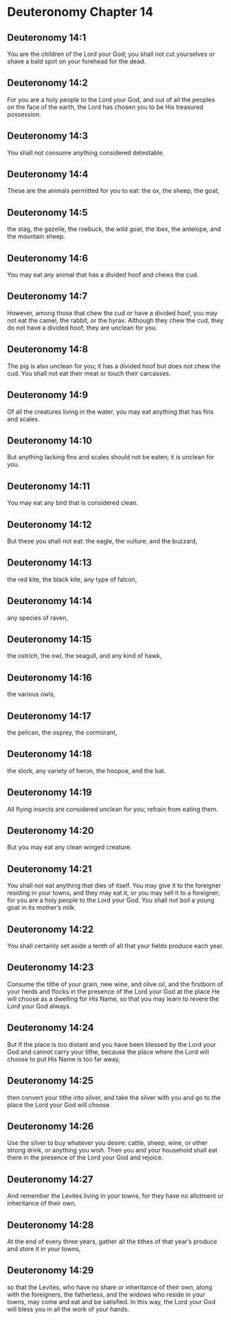 # Deuteronomy Chapter 14

## Deuteronomy 14:1

You are the children of the Lord your God; you shall not cut yourselves or shave a bald spot on your forehead for the dead.

## Deuteronomy 14:2

For you are a holy people to the Lord your God, and out of all the peoples on the face of the earth, the Lord has chosen you to be His treasured possession.

## Deuteronomy 14:3

You shall not consume anything considered detestable.

## Deuteronomy 14:4

These are the animals permitted for you to eat: the ox, the sheep, the goat,

## Deuteronomy 14:5

the stag, the gazelle, the roebuck, the wild goat, the ibex, the antelope, and the mountain sheep.

## Deuteronomy 14:6

You may eat any animal that has a divided hoof and chews the cud.

## Deuteronomy 14:7

However, among those that chew the cud or have a divided hoof, you may not eat the camel, the rabbit, or the hyrax. Although they chew the cud, they do not have a divided hoof; they are unclean for you.

## Deuteronomy 14:8

The pig is also unclean for you; it has a divided hoof but does not chew the cud. You shall not eat their meat or touch their carcasses.

## Deuteronomy 14:9

Of all the creatures living in the water, you may eat anything that has fins and scales.

## Deuteronomy 14:10

But anything lacking fins and scales should not be eaten; it is unclean for you.

## Deuteronomy 14:11

You may eat any bird that is considered clean.

## Deuteronomy 14:12

But these you shall not eat: the eagle, the vulture, and the buzzard,

## Deuteronomy 14:13

the red kite, the black kite, any type of falcon,

## Deuteronomy 14:14

any species of raven,

## Deuteronomy 14:15

the ostrich, the owl, the seagull, and any kind of hawk,

## Deuteronomy 14:16

the various owls,

## Deuteronomy 14:17

the pelican, the osprey, the cormorant,

## Deuteronomy 14:18

the stork, any variety of heron, the hoopoe, and the bat.

## Deuteronomy 14:19

All flying insects are considered unclean for you; refrain from eating them.

## Deuteronomy 14:20

But you may eat any clean winged creature.

## Deuteronomy 14:21

You shall not eat anything that dies of itself. You may give it to the foreigner residing in your towns, and they may eat it, or you may sell it to a foreigner; for you are a holy people to the Lord your God. You shall not boil a young goat in its mother’s milk.

## Deuteronomy 14:22

You shall certainly set aside a tenth of all that your fields produce each year.

## Deuteronomy 14:23

Consume the tithe of your grain, new wine, and olive oil, and the firstborn of your herds and flocks in the presence of the Lord your God at the place He will choose as a dwelling for His Name, so that you may learn to revere the Lord your God always.

## Deuteronomy 14:24

But if the place is too distant and you have been blessed by the Lord your God and cannot carry your tithe, because the place where the Lord will choose to put His Name is too far away,

## Deuteronomy 14:25

then convert your tithe into silver, and take the silver with you and go to the place the Lord your God will choose.

## Deuteronomy 14:26

Use the silver to buy whatever you desire: cattle, sheep, wine, or other strong drink, or anything you wish. Then you and your household shall eat there in the presence of the Lord your God and rejoice.

## Deuteronomy 14:27

And remember the Levites living in your towns, for they have no allotment or inheritance of their own.

## Deuteronomy 14:28

At the end of every three years, gather all the tithes of that year’s produce and store it in your towns,

## Deuteronomy 14:29

so that the Levites, who have no share or inheritance of their own, along with the foreigners, the fatherless, and the widows who reside in your towns, may come and eat and be satisfied. In this way, the Lord your God will bless you in all the work of your hands.
